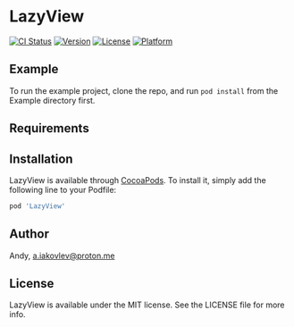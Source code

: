 # LazyView

[![CI Status](https://img.shields.io/travis/Andy/LazyView.svg?style=flat)](https://travis-ci.org/Andy/LazyView)
[![Version](https://img.shields.io/cocoapods/v/LazyView.svg?style=flat)](https://cocoapods.org/pods/LazyView)
[![License](https://img.shields.io/cocoapods/l/LazyView.svg?style=flat)](https://cocoapods.org/pods/LazyView)
[![Platform](https://img.shields.io/cocoapods/p/LazyView.svg?style=flat)](https://cocoapods.org/pods/LazyView)

## Example

To run the example project, clone the repo, and run `pod install` from the Example directory first.

## Requirements

## Installation

LazyView is available through [CocoaPods](https://cocoapods.org). To install
it, simply add the following line to your Podfile:

```ruby
pod 'LazyView'
```

## Author

Andy, a.iakovlev@proton.me

## License

LazyView is available under the MIT license. See the LICENSE file for more info.
